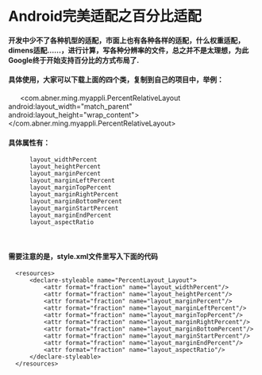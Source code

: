 # Android完美适配之百分比适配
#### 开发中少不了各种机型的适配，市面上也有各种各样的适配，什么权重适配，dimens适配……，进行计算，写各种分辨率的文件，总之并不是太理想，为此Google终于开始支持百分比的方式布局了.
####  具体使用，大家可以下载上面的四个类，复制到自己的项目中，举例：
       <com.abner.ming.myappli.PercentRelativeLayout
        android:layout_width="match_parent"
        android:layout_height="wrap_content">
        <TextView
            android:layout_width="wrap_content"
            android:layout_height="wrap_content"
            android:text="hello"
            android:textColor="#000"
            app:layout_marginLeftPercent="10%"
            />
    </com.abner.ming.myappli.PercentRelativeLayout>
    
####  具体属性有：
          layout_widthPercent
          layout_heightPercent
          layout_marginPercent
          layout_marginLeftPercent
          layout_marginTopPercent
          layout_marginRightPercent
          layout_marginBottomPercent
          layout_marginStartPercent
          layout_marginEndPercent
          layout_aspectRatio
    
#### 需要注意的是，style.xml文件里写入下面的代码
      <resources>
          <declare-styleable name="PercentLayout_Layout">
              <attr format="fraction" name="layout_widthPercent"/>
              <attr format="fraction" name="layout_heightPercent"/>
              <attr format="fraction" name="layout_marginPercent"/>
              <attr format="fraction" name="layout_marginLeftPercent"/>
              <attr format="fraction" name="layout_marginTopPercent"/>
              <attr format="fraction" name="layout_marginRightPercent"/>
              <attr format="fraction" name="layout_marginBottomPercent"/>
              <attr format="fraction" name="layout_marginStartPercent"/>
              <attr format="fraction" name="layout_marginEndPercent"/>
              <attr format="fraction" name="layout_aspectRatio"/>
          </declare-styleable>
      </resources>
    
